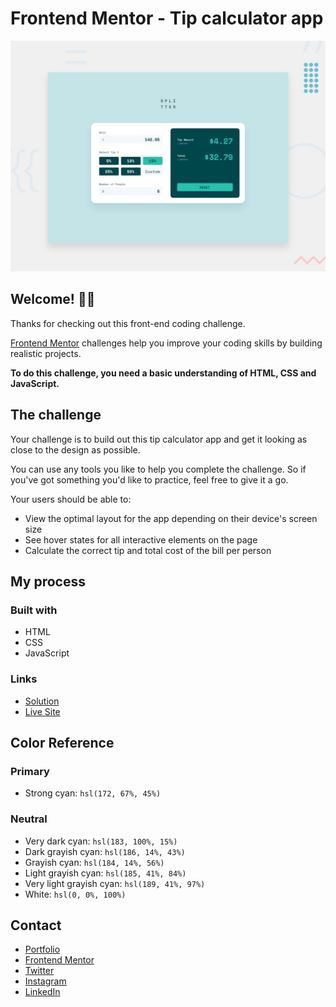 # Frontend Mentor - Tip calculator app

![Design preview for the Tip calculator app coding challenge](./design/desktop-preview.jpg)

## Welcome! 👋🏻

Thanks for checking out this front-end coding challenge.

[Frontend Mentor](https://www.frontendmentor.io) challenges help you improve your coding skills by building realistic projects.

**To do this challenge, you need a basic understanding of HTML, CSS and JavaScript.**

## The challenge

Your challenge is to build out this tip calculator app and get it looking as close to the design as possible.

You can use any tools you like to help you complete the challenge. So if you've got something you'd like to practice, feel free to give it a go.

Your users should be able to:

- View the optimal layout for the app depending on their device's screen size
- See hover states for all interactive elements on the page
- Calculate the correct tip and total cost of the bill per person

## My process

### Built with

- HTML
- CSS
- JavaScript

### Links

- [Solution](https://www.frontendmentor.io/solutions/tip-calculator-solution-nngrOoxPHe)
- [Live Site](https://aimarbustamante.github.io/tip-calculator-app/)

## Color Reference

### Primary

- Strong cyan: `hsl(172, 67%, 45%)`

### Neutral

- Very dark cyan: `hsl(183, 100%, 15%)`
- Dark grayish cyan: `hsl(186, 14%, 43%)`
- Grayish cyan: `hsl(184, 14%, 56%)`
- Light grayish cyan: `hsl(185, 41%, 84%)`
- Very light grayish cyan: `hsl(189, 41%, 97%)`
- White: `hsl(0, 0%, 100%)`

## Contact

- [Portfolio](https://aimarbusta.netlify.app/)
- [Frontend Mentor](https://www.frontendmentor.io/profile/AimarBustamante)
- [Twitter](https://twitter.com/aimarBusta)
- [Instagram](https://www.instagram.com/aimarbusta.dev/)
- [LinkedIn](https://www.linkedin.com/in/aimarbustamante/)